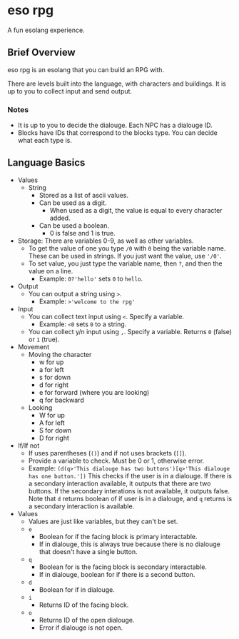# eso rpg

A fun esolang experience.

## Brief Overview

eso rpg is an esolang that you can build an RPG with.

There are levels built into the language, with characters and buildings. It is up to you to collect input and send output.

### Notes

- It is up to you to decide the dialouge. Each NPC has a dialouge ID.
- Blocks have IDs that correspond to the blocks type. You can decide what each type is.

## Language Basics

- Values
  - String
    - Stored as a list of ascii values.
    - Can be used as a digit.
      - When used as a digit, the value is equal to every character added.
    - Can be used a boolean.
      - 0 is false and 1 is true.
- Storage: There are variables 0-9, as well as other variables.
  - To get the value of one you type `/0` with `0` being the variable name. These can be used in strings. If you just want the value, use `'/0'`.
  - To set value, you just type the variable name, then `?`, and then the value on a line.
    - Example: `0?'hello'` sets `0` to `hello`.
- Output
  - You can output a string using `>`.
    - Example: `>'welcome to the rpg'`
- Input
  - You can collect text input using `<`. Specify a variable.
    - Example: `<0` sets `0` to a string.
  - You can collect y/n input using `,`. Specify a variable. Returns `0` (false) or `1` (true).
- Movement
  - Moving the character
    - w for up
    - a for left
    - s for down
    - d for right
    - e for forward (where you are looking)
    - q for backward
  - Looking
    - W for up
    - A for left
    - S for down
    - D for right
- If/If not
  - If uses parentheses (`()`) and if not uses brackets (`[]`).
  - Provide a variable to check. Must be 0 or 1, otherwise error.
  - Example: `(d(q>'This dialouge has two buttons')[q>'This dialouge has one button.'])` This checks if the user is in a dialouge. If there is a secondary interaction available, it outputs that there are two buttons. If the secondary interations is not available, it outputs false. Note that `d` returns boolean of if user is in a dialouge, and `q` returns is a secondary interaction is available.
- Values
  - Values are just like variables, but they can't be set.
  - `e`
    - Boolean for if the facing block is primary interactable.
    - If in dialouge, this is always true because there is no dialouge that doesn't have a single button.
  - `q`
    - Boolean for is the facing block is secondary interactable.
    - If in dialouge, boolean for if there is a second button.
  - `d`
    - Boolean for if in dialouge.
  - `i`
    - Returns ID of the facing block.
  - `o`
    - Returns ID of the open dialouge.
    - Error if dialouge is not open.
